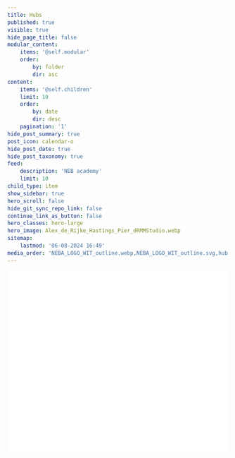 ```yaml
---
title: Hubs
published: true
visible: true
hide_page_title: false
modular_content:
    items: '@self.modular'
    order:
        by: folder
        dir: asc
content:
    items: '@self.children'
    limit: 10
    order:
        by: date
        dir: desc
    pagination: '1'
hide_post_summary: true
post_icon: calendar-o
hide_post_date: true
hide_post_taxonomy: true
feed:
    description: 'NEB academy'
    limit: 10
child_type: item
show_sidebar: true
hero_scroll: false
hide_git_sync_repo_link: false
continue_link_as_button: false
hero_classes: hero-large
hero_image: Alex_de_Rijke_Hastings_Pier_dRMMStudio.webp
sitemap:
    lastmod: '06-08-2024 16:49'
media_order: 'NEBA_LOGO_WIT_outline.webp,NEBA_LOGO_WIT_outline.svg,hub.webp,female-senior.webp,Alex_de_Rijke_Hastings_Pier_dRMMStudio.webp'
---
```


![NEBA_LOGO_WIT_outline](NEBA_LOGO_WIT_outline.svg?forceResize=200,200 "NEBA_LOGO_WIT_outline")